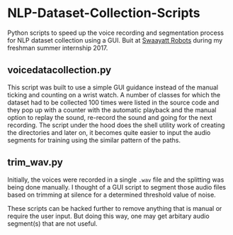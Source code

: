# NLP-Dataset-Collection-Scripts
Python scripts to speed up the voice recording and segmentation process for NLP dataset collection using a GUI. Buit at [Swaayatt Robots](http://swaayatt-robots.com) during my freshman summer internship 2017.

## voicedatacollection.py
This script was built to use a simple GUI guidance instead of the manual ticking and counting on a wrist watch. A number of classes for which the dataset had to be collected 100 times were listed in the source code and they pop up with a counter with the automatic playback and the manual option to replay the sound, re-record the sound and going for the next recording. The script under the hood does the shell utility work of creating the directories and later on, it becomes quite easier to input the audio segments for training using the similar pattern of the paths.

## trim_wav.py
Initially, the voices were recorded in a single `.wav` file and the splitting was being done manually. I thought of a GUI script to segment those audio files based on trimming at silence for a determined threshold value of noise. 

These scripts can be hacked further to remove anything that is manual or require the user input. But doing this way, one may get arbitary audio segment(s) that are not useful. 
